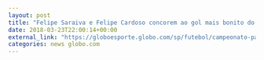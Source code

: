 ```yaml
---
layout: post
title: "Felipe Saraiva e Felipe Cardoso concorem ao gol mais bonito do Paulistão; vote!"
date: 2018-03-23T22:00:14+00:00
external_link: "https://globoesporte.globo.com/sp/futebol/campeonato-paulista/votacao/qual-e-o-gol-mais-bonito-do-paulistao-429cbe63-e2e1-410e-8051-5846d009aa1e.ghtml"
categories: news globo.com
---
```

